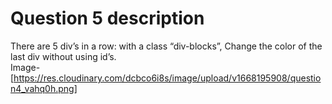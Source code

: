 # Question 5 description

There are 5 div’s in a row: with a class “div-blocks”, Change the color of the last div without using id’s. \
Image- [https://res.cloudinary.com/dcbco6i8s/image/upload/v1668195908/question4_vahq0h.png]
